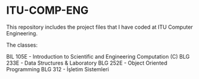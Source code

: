 # ITU-COMP-ENG
This repository includes the project files that I have coded at ITU Computer Engineering.

The classes:

BIL 105E - Introduction to Scientific and Engineering Computation (C)
BLG 233E - Data Structures & Laboratory
BLG 252E - Object Oriented Programming
BLG 312  - İşletim Sistemleri
